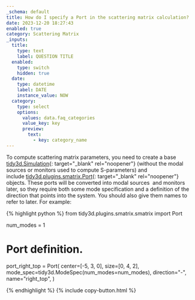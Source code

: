 ```yaml
---
_schema: default
title: How do I specify a Port in the scattering matrix calculation?
date: 2023-12-20 18:27:43
enabled: true
category: Scattering Matrix
_inputs:
  title:
    type: text
    label: QUESTION TITLE
  enabled:
    type: switch
    hidden: true
  date:
    type: datetime
    label: DATE
    instance_value: NOW
  category:
    type: select
    options:
      values: data.faq_categories
      value_key: key
      preview:
        text:
          - key: category_name
---
```

To compute scattering matrix parameters, you need to create a base [tidy3d.Simulation](https://docs.flexcompute.com/projects/tidy3d/en/latest/api/_autosummary/tidy3d.Simulation.html){: target="_blank" rel="noopener"}&nbsp;(without the modal sources or monitors used to compute S-parameters) and include&nbsp;[tidy3d.plugins.smatrix.Port](https://docs.flexcompute.com/projects/tidy3d/en/latest/api/_autosummary/tidy3d.plugins.smatrix.Port.html){: target="_blank" rel="noopener"} objects. These ports will be converted into modal sources&nbsp; and monitors later, so they require both some mode specification and a definition of the direction that points into the system. You should also give them names to refer to later. For example:

<div markdown class="code-snippet">{% highlight python %}
from tidy3d.plugins.smatrix.smatrix import Port

num_modes = 1

# Port definition.
port_right_top = Port(
  center=[-5, 3, 0],
  size=[0, 4, 2],
  mode_spec=tidy3d.ModeSpec(num_modes=num_modes),
  direction="-",
  name="right_top",
)

{% endhighlight %}
{% include copy-button.html %}</div>